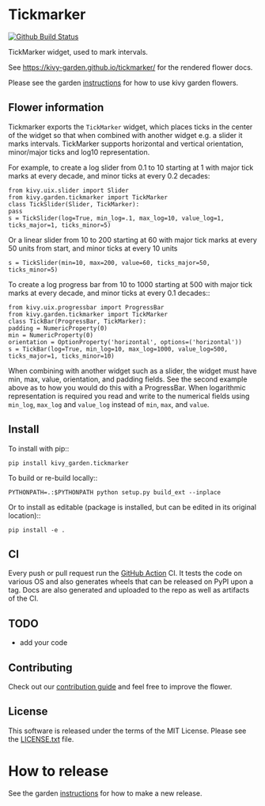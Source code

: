 Tickmarker
==================================

[![Github Build Status](https://github.com/kivy-garden/tickmarker/workflows/Tickmarker/badge.svg)](https://github.com/kivy-garden/tickmarker/actions)

TickMarker widget, used to mark intervals.

See https://kivy-garden.github.io/tickmarker/ for the rendered flower docs.

Please see the garden [instructions](https://kivy-garden.github.io) for how to use kivy garden flowers.

Flower information
-------------------

Tickmarker exports the `TickMarker` widget, which places ticks in the center
of the widget so that when combined with another widget e.g. a slider it
marks intervals. TickMarker supports horizontal and vertical orientation,
minor/major ticks and log10 representation.

For example, to create a log slider from 0.1 to 10 starting at 1 with
major tick marks at every decade, and minor ticks at every 0.2 decades:

    from kivy.uix.slider import Slider
    from kivy.garden.tickmarker import TickMarker
    class TickSlider(Slider, TickMarker):
    pass
    s = TickSlider(log=True, min_log=.1, max_log=10, value_log=1,
    ticks_major=1, ticks_minor=5)

Or a linear slider from 10 to 200 starting at 60 with major tick marks at
every 50 units from start, and minor ticks at every 10 units

    s = TickSlider(min=10, max=200, value=60, ticks_major=50, ticks_minor=5)


To create a log progress bar from 10 to 1000 starting at 500 with major tick
marks at every decade, and minor ticks at every 0.1 decades::

    from kivy.uix.progressbar import ProgressBar
    from kivy.garden.tickmarker import TickMarker
    class TickBar(ProgressBar, TickMarker):
    padding = NumericProperty(0)
    min = NumericProperty(0)
    orientation = OptionProperty('horizontal', options=('horizontal'))
    s = TickBar(log=True, min_log=10, max_log=1000, value_log=500,
    ticks_major=1, ticks_minor=10)

When combining with another widget such as a slider, the widget must have
min, max, value, orientation, and padding fields. See the second example above
as to how you would do this with a ProgressBar. When logarithmic representation
is required you read and write to the numerical fields using `min_log`,
`max_log` and `value_log` instead of `min`, `max`, and `value`.

Install
---------

To install with pip::

    pip install kivy_garden.tickmarker

To build or re-build locally::

    PYTHONPATH=.:$PYTHONPATH python setup.py build_ext --inplace

Or to install as editable (package is installed, but can be edited in its original location)::

    pip install -e .

CI
--

Every push or pull request run the [GitHub Action](https://github.com/kivy-garden/flower/actions) CI.
It tests the code on various OS and also generates wheels that can be released on PyPI upon a
tag. Docs are also generated and uploaded to the repo as well as artifacts of the CI.

TODO
-------

* add your code

Contributing
--------------

Check out our [contribution guide](CONTRIBUTING.md) and feel free to improve the flower.

License
---------

This software is released under the terms of the MIT License.
Please see the [LICENSE.txt](LICENSE.txt) file.

How to release
===============

See the garden [instructions](https://kivy-garden.github.io/#makingareleaseforyourflower) for how to make a new release.
